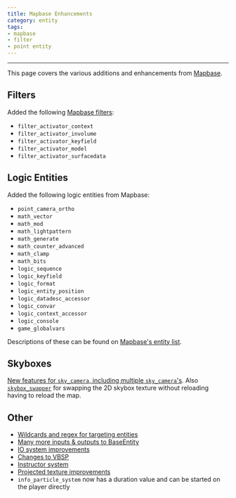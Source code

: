 ```yaml
---
title: Mapbase Enhancements
category: entity
tags:
- mapbase
- filter
- point entity
---
```

----

This page covers the various additions and enhancements from [Mapbase](https://www.moddb.com/mods/mapbase).

## Filters

Added the following [Mapbase filters](https://github.com/mapbase-source/source-sdk-2013/wiki/Filters):
- `filter_activator_context`
- `filter_activator_involume`
- `filter_activator_keyfield`
- `filter_activator_model`
- `filter_activator_surfacedata`

## Logic Entities

Added the following logic entities from Mapbase: 
- `point_camera_ortho`
- `math_vector`
- `math_mod`
- `math_lightpattern`
- `math_generate`
- `math_counter_advanced`
- `math_clamp`
- `math_bits`
- `logic_sequence`
- `logic_keyfield`
- `logic_format`
- `logic_entity_position`
- `logic_datadesc_accessor`
- `logic_convar`
- `logic_context_accessor`
- `logic_console`
- `game_globalvars`

Descriptions of these can be found on [Mapbase's entity list](https://github.com/mapbase-source/source-sdk-2013/wiki/Entity-List).

## Skyboxes

[New features for `sky_camera`, including multiple `sky_camera`'s](https://github.com/mapbase-source/source-sdk-2013/wiki/Skyboxes).
Also [`skybox_swapper`](https://developer.valvesoftware.com/wiki/Skybox_swapper) for swapping the 2D skybox texture without reloading having to reload the map.

## Other

- [Wildcards and regex for targeting entities](https://github.com/mapbase-source/source-sdk-2013/wiki/Wildcards-and-Matchers)
- [Many more inputs & outputs to BaseEntity](https://github.com/mapbase-source/source-sdk-2013/wiki/Base-Entity)
- [IO system improvements](https://github.com/mapbase-source/source-sdk-2013/wiki/I-O-System-Changes)
- [Changes to VBSP](https://github.com/mapbase-source/source-sdk-2013/wiki/Map-Compilers)
- [Instructor system](https://developer.valvesoftware.com/wiki/Env_instructor_hint)
- [Projected texture improvements](https://github.com/mapbase-source/source-sdk-2013/wiki/Projected-textures)
- `info_particle_system` now has a duration value and can be started on the player directly
